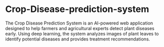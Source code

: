 # Crop-Disease-prediction-system
The Crop Disease Prediction System is an AI-powered web application designed to help farmers and agricultural experts detect plant diseases early. Using deep learning, the system analyzes images of plant leaves to identify potential diseases and provides treatment recommendations. 
